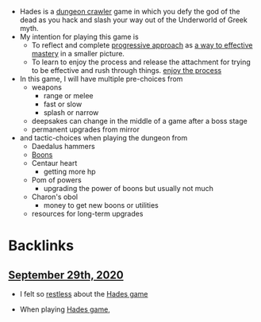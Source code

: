 - Hades is a [dungeon crawler](<dungeon crawler.md>) game  in which you defy the god of the dead as you hack and slash your way out of the Underworld of Greek myth. 
- My intention for playing this game is
    - To reflect and complete [progressive approach](<progressive approach.md>) as [a way to effective mastery](<a way to effective mastery.md>) in a smaller picture.
    - To learn to enjoy the process and release the attachment for trying to be effective and rush through things. [enjoy the process](<enjoy the process.md>)
- In this game, I will have multiple pre-choices from
    - weapons 
        - range or melee
        - fast or slow
        - splash or narrow
    - deepsakes can change in the middle of a game after a boss stage
    - permanent upgrades from mirror
- and tactic-choices when playing the dungeon from
    - Daedalus hammers
    - [Boons](<Boons.md>)
    - Centaur heart
        - getting more hp
    - Pom of powers
        - upgrading the power of boons but usually not much
    - Charon's obol
        - money to get new boons or utilities
    - resources for long-term upgrades

# Backlinks
## [September 29th, 2020](<September 29th, 2020.md>)
- I felt so [restless](<restless.md>) about the [Hades game](<Hades game.md>)

- When playing [Hades game](<Hades game.md>),

